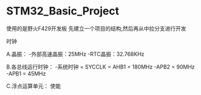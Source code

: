 # STM32_Basic_Project
使用的是野火F429开发板
先建立一个项目的结构,然后再从中拉分支进行开发

时钟

A.晶振：
-外部高速晶振：25MHz
-RTC晶振：32.768KHz

B.各总线运行时钟：
-系统时钟 = SYCCLK = AHB1 = 180MHz
-APB2 = 90MHz 
-APB1 = 45MHz

C.浮点运算单元：
  使能

